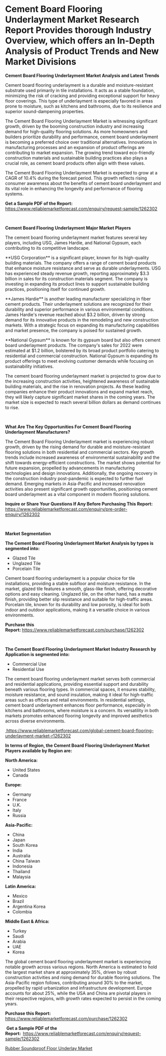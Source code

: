 <p><h1>Cement Board Flooring Underlayment Market Research Report Provides thorough Industry Overview, which offers an In-Depth Analysis of Product Trends and New Market Divisions</h1></p><p><strong>Cement Board Flooring Underlayment Market Analysis and Latest Trends</strong></p>
<p><p>Cement board flooring underlayment is a durable and moisture-resistant substrate used primarily in tile installations. It acts as a stable foundation, minimizing the risk of cracking and providing exceptional support for heavy floor coverings. This type of underlayment is especially favored in areas prone to moisture, such as kitchens and bathrooms, due to its resilience and superior sound-dampening properties.</p><p>The Cement Board Flooring Underlayment Market is witnessing significant growth, driven by the booming construction industry and increasing demand for high-quality flooring solutions. As more homeowners and builders prioritize durability and performance, cement board underlayment is becoming a preferred choice over traditional alternatives. Innovations in manufacturing processes and an expansion of product offerings are contributing to market expansion. The growing trend toward eco-friendly construction materials and sustainable building practices also plays a crucial role, as cement board products often align with these values.</p><p>The Cement Board Flooring Underlayment Market is expected to grow at a CAGR of 10.4% during the forecast period. This growth reflects rising consumer awareness about the benefits of cement board underlayment and its vital role in enhancing the longevity and performance of flooring systems.</p></p>
<p><strong>Get a Sample PDF of the Report:&nbsp;</strong> <a href="https://www.reliablemarketforecast.com/enquiry/request-sample/1262302?utm_campaign=1110&utm_medium=2&utm_source=Github&utm_content=ia&utm_term=02022025&utm_id=cement-board-flooring-underlayment">https://www.reliablemarketforecast.com/enquiry/request-sample/1262302</a></p>
<p>&nbsp;</p>
<p><strong>Cement Board Flooring Underlayment Major Market Players</strong></p>
<p><p>The cement board flooring underlayment market features several key players, including USG, James Hardie, and National Gypsum, each contributing to its competitive landscape.</p><p>**USG Corporation** is a significant player, known for its high-quality building materials. The company offers a range of cement board products that enhance moisture resistance and serve as durable underlayments. USG has experienced steady revenue growth, reporting approximately $3.3 billion in sales for its construction materials segment. The company is investing in expanding its product lines to support sustainable building practices, positioning itself for continued growth.</p><p>**James Hardie** is another leading manufacturer specializing in fiber cement products. Their underlayment solutions are recognized for their durability and superior performance in various environmental conditions. James Hardie's revenue reached about $3.2 billion, driven by strong demand for its innovative products in the remodeling and new construction markets. With a strategic focus on expanding its manufacturing capabilities and market presence, the company is poised for sustained growth.</p><p>**National Gypsum** is known for its gypsum board but also offers cement board underlayment products. The company's sales for 2022 were estimated at $1.2 billion, bolstered by its broad product portfolio catering to residential and commercial construction. National Gypsum is expanding its product offerings to meet evolving customer demands while focusing on sustainability initiatives.</p><p>The cement board flooring underlayment market is projected to grow due to the increasing construction activities, heightened awareness of sustainable building materials, and the rise in renovation projects. As these leading companies enhance their product innovations and expand market reach, they will likely capture significant market shares in the coming years. The market size is expected to reach several billion dollars as demand continues to rise.</p></p>
<p>&nbsp;</p>
<p><strong>What Are The Key Opportunities For Cement Board Flooring Underlayment Manufacturers?</strong></p>
<p><p>The Cement Board Flooring Underlayment market is experiencing robust growth, driven by the rising demand for durable and moisture-resistant flooring solutions in both residential and commercial sectors. Key growth trends include increased awareness of environmental sustainability and the shift towards energy-efficient constructions. The market shows potential for future expansion, propelled by advancements in manufacturing technologies and design innovations. Additionally, the ongoing recovery in the construction industry post-pandemic is expected to further fuel demand. Emerging markets in Asia-Pacific and increased renovation activities also present significant growth opportunities, positioning cement board underlayment as a vital component in modern flooring solutions.</p></p>
<p><strong>Inquire or Share Your Questions If Any Before Purchasing This Report:</strong> <a href="https://www.reliablemarketforecast.com/enquiry/pre-order-enquiry/1262302?utm_campaign=1110&utm_medium=2&utm_source=Github&utm_content=ia&utm_term=02022025&utm_id=cement-board-flooring-underlayment">https://www.reliablemarketforecast.com/enquiry/pre-order-enquiry/1262302</a></p>
<p>&nbsp;</p>
<p><strong>Market Segmentation</strong></p>
<p><strong>The Cement Board Flooring Underlayment Market Analysis by types is segmented into:</strong></p>
<p><ul><li>Glazed Tile</li><li>Unglazed Tile</li><li>Porcelain Tile</li></ul></p>
<p><p>Cement board flooring underlayment is a popular choice for tile installations, providing a stable subfloor and moisture resistance. In the market, glazed tile features a smooth, glass-like finish, offering decorative options and easy cleaning. Unglazed tile, on the other hand, has a matte finish, providing better slip resistance and suitable for high-traffic areas. Porcelain tile, known for its durability and low porosity, is ideal for both indoor and outdoor applications, making it a versatile choice in various environments.</p></p>
<p><strong>Purchase this Report:&nbsp;</strong><a href="https://www.reliablemarketforecast.com/purchase/1262302?utm_campaign=1110&utm_medium=2&utm_source=Github&utm_content=ia&utm_term=02022025&utm_id=cement-board-flooring-underlayment">https://www.reliablemarketforecast.com/purchase/1262302</a></p>
<p>&nbsp;</p>
<p><strong>The Cement Board Flooring Underlayment Market Industry Research by Application is segmented into:</strong></p>
<p><ul><li>Commercial Use</li><li>Residential Use</li></ul></p>
<p><p>The cement board flooring underlayment market serves both commercial and residential applications, providing essential support and durability beneath various flooring types. In commercial spaces, it ensures stability, moisture resistance, and sound insulation, making it ideal for high-traffic areas such as offices and retail environments. In residential settings, cement board underlayment enhances floor performance, especially in kitchens and bathrooms, where moisture is a concern. Its versatility in both markets promotes enhanced flooring longevity and improved aesthetics across diverse environments.</p></p>
<p><a href="https://www.reliablemarketforecast.com/global-cement-board-flooring-underlayment-market-r1262302?utm_campaign=1110&utm_medium=2&utm_source=Github&utm_content=ia&utm_term=02022025&utm_id=cement-board-flooring-underlayment">&nbsp;https://www.reliablemarketforecast.com/global-cement-board-flooring-underlayment-market-r1262302</a></p>
<p><strong>In terms of Region, the Cement Board Flooring Underlayment Market Players available by Region are:</strong></p>
<p>
    <p> <strong> North America: </strong>
        <ul>
            <li>United States</li>
            <li>Canada</li>
        </ul>
        </p> 
    <p> <strong> Europe: </strong>
        <ul>
            <li>Germany</li>
            <li>France</li>
            <li>U.K.</li>
            <li>Italy</li>
            <li>Russia</li>
        </ul>
        </p> 
    <p> <strong> Asia-Pacific: </strong>
        <ul>
            <li>China</li>
            <li>Japan</li>
            <li>South Korea</li>
            <li>India</li>
            <li>Australia</li>
            <li>China Taiwan</li>
            <li>Indonesia</li>
            <li>Thailand</li>
            <li>Malaysia</li>
        </ul>
        </p> 
    <p> <strong> Latin America: </strong>
        <ul>
            <li>Mexico</li>
            <li>Brazil</li>
            <li>Argentina Korea</li>
            <li>Colombia</li>
        </ul>
        </p> 
    <p> <strong> Middle East & Africa: </strong>
        <ul>
            <li>Turkey</li>
            <li>Saudi</li>
            <li>Arabia</li>
            <li>UAE</li>
            <li>Korea</li>
        </ul>
    </p>
    </p>
<p><p>The global cement board flooring underlayment market is experiencing notable growth across various regions. North America is estimated to hold the largest market share at approximately 35%, driven by robust construction activities and rising demand for durable flooring solutions. The Asia-Pacific region follows, contributing around 30% to the market, propelled by rapid urbanization and infrastructure development. Europe accounts for about 25%, while the USA and China are pivotal players in their respective regions, with growth rates expected to persist in the coming years.</p></p>
<p><strong>Purchase this Report: </strong><a href="https://www.reliablemarketforecast.com/purchase/1262302?utm_campaign=1110&utm_medium=2&utm_source=Github&utm_content=ia&utm_term=02022025&utm_id=cement-board-flooring-underlayment">https://www.reliablemarketforecast.com/purchase/1262302</a></p>
<p>&nbsp;<strong>Get a Sample PDF of the Report:&nbsp;&nbsp;</strong><a href="https://www.reliablemarketforecast.com/enquiry/request-sample/1262302?utm_campaign=1110&utm_medium=2&utm_source=Github&utm_content=ia&utm_term=02022025&utm_id=cement-board-flooring-underlayment">https://www.reliablemarketforecast.com/enquiry/request-sample/1262302</a></p>
<p><strong></strong></p>
<p><p><a href="https://github.com/WillieWoodard/Market-Research-Report-List-7/blob/main/rubber-soundproof-floor-underlay-market.md?utm_campaign=1110&utm_medium=2&utm_source=Github&utm_content=ia&utm_term=02022025&utm_id=cement-board-flooring-underlayment">Rubber Soundproof Floor Underlay Market</a></p></p>